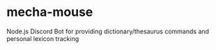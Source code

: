 # mecha-mouse
Node.js Discord Bot for providing dictionary/thesaurus commands and personal lexicon tracking

